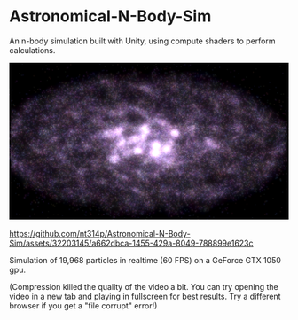 # Astronomical-N-Body-Sim
An n-body simulation built with Unity, using compute shaders to perform calculations.

![Screenshot from simulator](https://github.com/nt314p/Astronomical-N-Body-Sim/blob/main/Screenshots/screenshot32.png)

https://github.com/nt314p/Astronomical-N-Body-Sim/assets/32203145/a662dbca-1455-429a-8049-788899e1623c

Simulation of 19,968 particles in realtime (60 FPS) on a GeForce GTX 1050 gpu.

(Compression killed the quality of the video a bit. You can try opening the video in a new tab and playing in fullscreen for best results. Try a different browser if you get a "file corrupt" error!)
